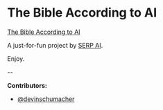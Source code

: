 # The Bible According to AI

[The Bible According to AI](https://serp.ly/@serpai/the-bible-according-to-ai)

A just-for-fun project by [SERP AI](https://serp.ai).

Enjoy.

\--

**Contributors:**

* [@devinschumacher](https://devinschumacher.com/)
